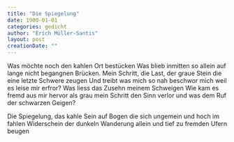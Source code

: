 ```yaml
---
title: "Die Spiegelung"
date: 1900-01-01
categories: gedicht
author: "Erich Müller-Santis"
layout: post
creationDate: ""
---
```

Was möchte noch den kahlen Ort bestücken
Was blieb inmitten so allein
auf lange nicht begangnen Brücken.
Mein Schritt, die Last, der graue Stein
die eine letzte Schwere zeugen
Und treibt was mich so nah beschwor
mich weil es leise mir erfror?
Was liess das Zusehn meinem Schweigen
Wie kam es fremd aus mir hervor
als grau mein Schritt den Sinn verlor
und was dem Ruf der schwarzen Geigen?

Die Spiegelung, das kahle Sein
auf Bogen die sich ungemein
und hoch im fahlen Widerschein
der dunkeln Wanderung allein
und tief zu fremden Ufern beugen
